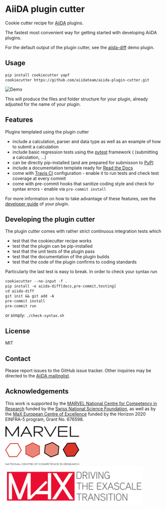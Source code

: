 # AiiDA plugin cutter

Cookie cutter recipe for [AiiDA](http://www.aiida.net) plugins.

The fastest most convenient way for getting started with developing AiiDA plugins.

For the default output of the plugin cutter, see the [aiida-diff](https://github.com/aiidateam/aiida-diff) demo plugin.

## Usage

    pip install cookiecutter yapf
    cookiecutter https://github.com/aiidateam/aiida-plugin-cutter.git

![Demo](https://image.ibb.co/ct6rL8/aiida_plugin_cutter.gif "The fastest way to kickstart an AiiDA plugin.")

This will produce the files and folder structure for your plugin,
already adjusted for the name of your plugin.

## Features

Plugins templated using the plugin cutter

* include a calculation, parser and data type as well as an example of
  how to submit a calculation
* include basic regression tests using the [pytest](https://docs.pytest.org/en/latest/) framework ( (submitting a calculation, ...)
* can be directly pip-installed (and are prepared for submisson to [PyPI](https://pypi.org/)
* include a documentation template ready for [Read the Docs](http://aiida-plugin-template.readthedocs.io/en/latest/)
* come with [Travis CI](https://travis-ci.org) configuration - enable it to run tests and check test coverage at every commit
* come with pre-commit hooks that sanitize coding style and check for syntax errors - enable via `pre-commit install`

For more information on how to take advantage of these features, 
see the [developer guide](https://aiida-diff.readthedocs.io/en/latest/developer_guide) of your plugin.

## Developing the plugin cutter

The plugin cutter comes with rather strict continuous integration tests which

 * test that the cookiecutter recipe works
 * test that the plugin can be pip-installed
 * test that the unit tests of the plugin pass
 * test that the documentation of the plugin builds
 * test that the code of the plugin confirms to coding standards

Particularly the last test is easy to break. In order to check your syntax run
```
cookiecutter --no-input -f .
pip install -e aiida-diff[docs,pre-commit,testing]
cd aiida-diff
git init && git add -A
pre-commit install
pre-commit run
```
or simply: `./check-syntax.sh`


## License

MIT

## Contact

Please report issues to the GitHub issue tracker. Other inquiries may be
directed to the [AiiDA mailinglist](http://www.aiida.net/mailing-list/).

## Acknowledgements

This work is supported by the [MARVEL National Centre for Competency in
Research](<http://nccr-marvel.ch>) funded by the [Swiss National
Science Foundation](<http://www.snf.ch/en>), as well as by the [MaX
European Centre of Excellence](<http://www.max-centre.eu/>) funded by
the Horizon 2020 EINFRA-5 program, Grant No. 676598.

![MARVEL](miscellaneous/logos/MARVEL.png)
![MaX](miscellaneous/logos/MaX.png)
